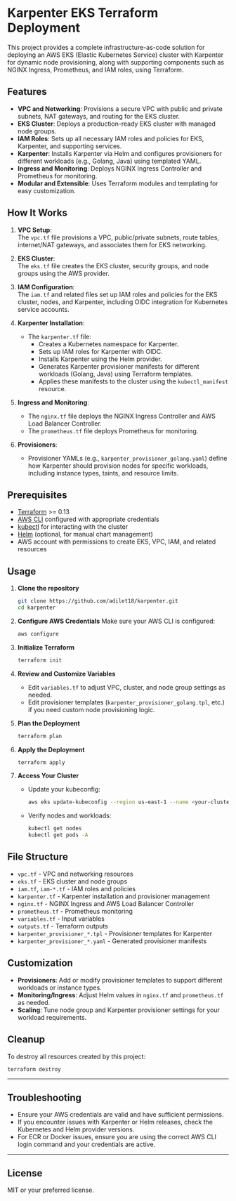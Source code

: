 # Karpenter EKS Terraform Deployment

This project provides a complete infrastructure-as-code solution for deploying an AWS EKS (Elastic Kubernetes Service) cluster with Karpenter for dynamic node provisioning, along with supporting components such as NGINX Ingress, Prometheus, and IAM roles, using Terraform.

## Features

- **VPC and Networking**: Provisions a secure VPC with public and private subnets, NAT gateways, and routing for the EKS cluster.
- **EKS Cluster**: Deploys a production-ready EKS cluster with managed node groups.
- **IAM Roles**: Sets up all necessary IAM roles and policies for EKS, Karpenter, and supporting services.
- **Karpenter**: Installs Karpenter via Helm and configures provisioners for different workloads (e.g., Golang, Java) using templated YAML.
- **Ingress and Monitoring**: Deploys NGINX Ingress Controller and Prometheus for monitoring.
- **Modular and Extensible**: Uses Terraform modules and templating for easy customization.

## How It Works 

1. **VPC Setup**:  
   The `vpc.tf` file provisions a VPC, public/private subnets, route tables, internet/NAT gateways, and associates them for EKS networking.

2. **EKS Cluster**:  
   The `eks.tf` file creates the EKS cluster, security groups, and node groups using the AWS provider.

3. **IAM Configuration**:  
   The `iam.tf` and related files set up IAM roles and policies for the EKS cluster, nodes, and Karpenter, including OIDC integration for Kubernetes service accounts.

4. **Karpenter Installation**:  
   - The `karpenter.tf` file:
     - Creates a Kubernetes namespace for Karpenter.
     - Sets up IAM roles for Karpenter with OIDC.
     - Installs Karpenter using the Helm provider.
     - Generates Karpenter provisioner manifests for different workloads (Golang, Java) using Terraform templates.
     - Applies these manifests to the cluster using the `kubectl_manifest` resource.

5. **Ingress and Monitoring**:  
   - The `nginx.tf` file deploys the NGINX Ingress Controller and AWS Load Balancer Controller.
   - The `prometheus.tf` file deploys Prometheus for monitoring.

6. **Provisioners**:  
   - Provisioner YAMLs (e.g., `karpenter_provisioner_golang.yaml`) define how Karpenter should provision nodes for specific workloads, including instance types, taints, and resource limits.

## Prerequisites

- [Terraform](https://www.terraform.io/downloads.html) >= 0.13
- [AWS CLI](https://aws.amazon.com/cli/) configured with appropriate credentials
- [kubectl](https://kubernetes.io/docs/tasks/tools/) for interacting with the cluster
- [Helm](https://helm.sh/) (optional, for manual chart management)
- AWS account with permissions to create EKS, VPC, IAM, and related resources

## Usage

1. **Clone the repository**
   ```sh
   git clone https://github.com/adilet18/karpenter.git
   cd karpenter
   ```

2. **Configure AWS Credentials**
   Make sure your AWS CLI is configured:
   ```sh
   aws configure
   ```

3. **Initialize Terraform**
   ```sh
   terraform init
   ```

4. **Review and Customize Variables**
   - Edit `variables.tf` to adjust VPC, cluster, and node group settings as needed.
   - Edit provisioner templates (`karpenter_provisioner_golang.tpl`, etc.) if you need custom node provisioning logic.

5. **Plan the Deployment**
   ```sh
   terraform plan
   ```

6. **Apply the Deployment**
   ```sh
   terraform apply
   ```

7. **Access Your Cluster**
   - Update your kubeconfig:
     ```sh
     aws eks update-kubeconfig --region us-east-1 --name <your-cluster-name>
     ```
   - Verify nodes and workloads:
     ```sh
     kubectl get nodes
     kubectl get pods -A
     ```

## File Structure

- `vpc.tf` - VPC and networking resources
- `eks.tf` - EKS cluster and node groups
- `iam.tf`, `iam-*.tf` - IAM roles and policies
- `karpenter.tf` - Karpenter installation and provisioner management
- `nginx.tf` - NGINX Ingress and AWS Load Balancer Controller
- `prometheus.tf` - Prometheus monitoring
- `variables.tf` - Input variables
- `outputs.tf` - Terraform outputs
- `karpenter_provisioner_*.tpl` - Provisioner templates for Karpenter
- `karpenter_provisioner_*.yaml` - Generated provisioner manifests

## Customization

- **Provisioners**: Add or modify provisioner templates to support different workloads or instance types.
- **Monitoring/Ingress**: Adjust Helm values in `nginx.tf` and `prometheus.tf` as needed.
- **Scaling**: Tune node group and Karpenter provisioner settings for your workload requirements.

## Cleanup

To destroy all resources created by this project:
```sh
terraform destroy
```

---

## Troubleshooting

- Ensure your AWS credentials are valid and have sufficient permissions.
- If you encounter issues with Karpenter or Helm releases, check the Kubernetes and Helm provider versions.
- For ECR or Docker issues, ensure you are using the correct AWS CLI login command and your credentials are active.

---

## License

MIT or your preferred license.

